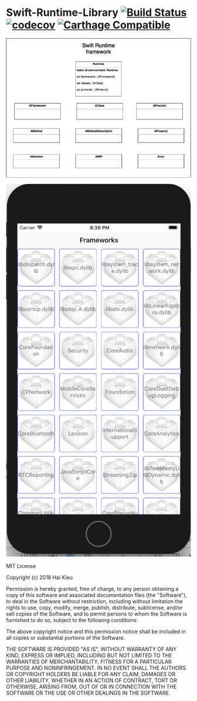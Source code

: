 # Swift-Runtime-Library [![Build Status](https://travis-ci.org/haikieu/Swift-Runtime.svg?branch=master)](https://travis-ci.org/haikieu/Swift-Runtime) [![codecov](https://codecov.io/gh/haikieu/Swift-Runtime/branch/master/graph/badge.svg)](https://codecov.io/gh/haikieu/Swift-Runtime) [![Carthage Compatible](https://img.shields.io/badge/Carthage-compatible-4BC51D.svg?style=flat)](https://github.com/Carthage/Carthage)

![Swift-Runtime-Library](https://raw.githubusercontent.com/haikieu/Swift-Runtime/master/Diagram1.jpg "Get all frameworks and library at runtime")

![Swift-Runtime-Library](https://raw.githubusercontent.com/haikieu/Swift-Runtime/master/Screenshots/Screenshot.png "Get all frameworks and library at runtime")


MIT License

Copyright (c) 2018 Hai Kieu

Permission is hereby granted, free of charge, to any person obtaining a copy
of this software and associated documentation files (the "Software"), to deal
in the Software without restriction, including without limitation the rights
to use, copy, modify, merge, publish, distribute, sublicense, and/or sell
copies of the Software, and to permit persons to whom the Software is
furnished to do so, subject to the following conditions:

The above copyright notice and this permission notice shall be included in all
copies or substantial portions of the Software.

THE SOFTWARE IS PROVIDED "AS IS", WITHOUT WARRANTY OF ANY KIND, EXPRESS OR
IMPLIED, INCLUDING BUT NOT LIMITED TO THE WARRANTIES OF MERCHANTABILITY,
FITNESS FOR A PARTICULAR PURPOSE AND NONINFRINGEMENT. IN NO EVENT SHALL THE
AUTHORS OR COPYRIGHT HOLDERS BE LIABLE FOR ANY CLAIM, DAMAGES OR OTHER
LIABILITY, WHETHER IN AN ACTION OF CONTRACT, TORT OR OTHERWISE, ARISING FROM,
OUT OF OR IN CONNECTION WITH THE SOFTWARE OR THE USE OR OTHER DEALINGS IN THE
SOFTWARE.
